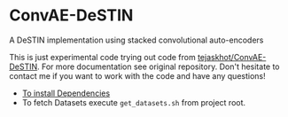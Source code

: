 # ConvAE-DeSTIN
A DeSTIN implementation using stacked convolutional auto-encoders

This is just experimental code trying out code from [tejaskhot/ConvAE-DeSTIN](https://github.com/tejaskhot/ConvAE-DeSTIN). For more documentation see original repository. Don't hesitate to contact me if you want to work with the code and have any questions!

  - [To install Dependencies](http://deeplearning.net/software/theano/install_ubuntu.html)
  - To fetch Datasets execute `get_datasets.sh` from project root.

